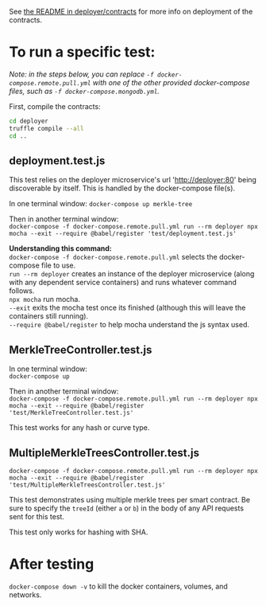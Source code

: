 See [the README in deployer/contracts](../contracts/README.md) for more info on deployment of the
contracts.

# To run a specific test:

_Note: in the steps below, you can replace `-f docker-compose.remote.pull.yml` with one of the other
provided docker-compose files, such as `-f docker-compose.mongodb.yml`._

First, compile the contracts:

```sh
cd deployer
truffle compile --all
cd ..
```

## deployment.test.js

This test relies on the deployer microservice's url '<http://deployer:80>' being discoverable by
itself. This is handled by the docker-compose file(s).

In one terminal window: `docker-compose up merkle-tree`

Then in another terminal window:  
`docker-compose -f docker-compose.remote.pull.yml run --rm deployer npx mocha --exit --require @babel/register 'test/deployment.test.js'`

**Understanding this command:**  
`docker-compose -f docker-compose.remote.pull.yml` selects the docker-compose file to use.  
`run --rm deployer` creates an instance of the deployer microservice (along with any dependent
service containers) and runs whatever command follows.  
`npx mocha` run mocha.  
`--exit` exits the mocha test once its finished (although this will leave the containers still
running).  
`--require @babel/register` to help mocha understand the js syntax used.

## MerkleTreeController.test.js

In one terminal window:  
`docker-compose up`

Then in another terminal window:  
`docker-compose -f docker-compose.remote.pull.yml run --rm deployer npx mocha --exit --require @babel/register 'test/MerkleTreeController.test.js'`

This test works for any hash or curve type.

## MultipleMerkleTreesController.test.js

`docker-compose -f docker-compose.remote.pull.yml run --rm deployer npx mocha --exit --require @babel/register 'test/MultipleMerkleTreesController.test.js'`

This test demonstrates using multiple merkle trees per smart contract. Be sure to specify the
`treeId` (either `a` or `b`) in the body of any API requests sent for this test.

This test only works for hashing with SHA.

# After testing

`docker-compose down -v` to kill the docker containers, volumes, and networks.

